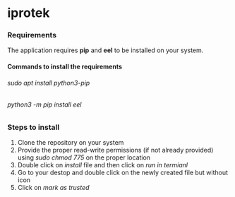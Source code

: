 # iprotek

### Requirements
The application requires ****pip**** and ****eel**** to be installed on your system.

#### Commands to install the requirements
###### _sudo apt install python3-pip_
###### _python3 -m pip install eel_

### Steps to install
1. Clone the repository on your system
2. Provide the proper read-write permissions (if not already provided) using _sudo chmod 775_ on the proper location
3. Double click on _install_ file and then click on _run in termianl_
4. Go to your destop and double click on the newly created file but without icon
5. Click on _mark as trusted_
